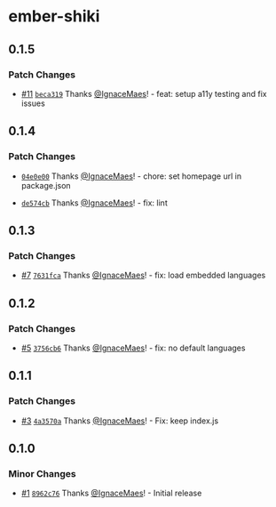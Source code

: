 # ember-shiki

## 0.1.5

### Patch Changes

- [#11](https://github.com/IgnaceMaes/ember-shiki/pull/11) [`beca319`](https://github.com/IgnaceMaes/ember-shiki/commit/beca319c1afd40d5b46ee24cdb553f87ca58af7a) Thanks [@IgnaceMaes](https://github.com/IgnaceMaes)! - feat: setup a11y testing and fix issues

## 0.1.4

### Patch Changes

- [`04e0e00`](https://github.com/IgnaceMaes/ember-shiki/commit/04e0e00f59fe40bfa5706a5686ff69748ce2a773) Thanks [@IgnaceMaes](https://github.com/IgnaceMaes)! - chore: set homepage url in package.json

- [`de574cb`](https://github.com/IgnaceMaes/ember-shiki/commit/de574cb6fc18b69ee73da86823f591971f5a77f3) Thanks [@IgnaceMaes](https://github.com/IgnaceMaes)! - fix: lint

## 0.1.3

### Patch Changes

- [#7](https://github.com/IgnaceMaes/ember-shiki/pull/7) [`7631fca`](https://github.com/IgnaceMaes/ember-shiki/commit/7631fca1132188aa59ba69821cc8f08c4c661c9a) Thanks [@IgnaceMaes](https://github.com/IgnaceMaes)! - fix: load embedded languages

## 0.1.2

### Patch Changes

- [#5](https://github.com/IgnaceMaes/ember-shiki/pull/5) [`3756cb6`](https://github.com/IgnaceMaes/ember-shiki/commit/3756cb65db181dc9848b8ee39a3549d428ed47e2) Thanks [@IgnaceMaes](https://github.com/IgnaceMaes)! - fix: no default languages

## 0.1.1

### Patch Changes

- [#3](https://github.com/IgnaceMaes/ember-shiki/pull/3) [`4a3570a`](https://github.com/IgnaceMaes/ember-shiki/commit/4a3570a79527339bb5aa686174fb5f1d2d2e46b9) Thanks [@IgnaceMaes](https://github.com/IgnaceMaes)! - Fix: keep index.js

## 0.1.0

### Minor Changes

- [#1](https://github.com/IgnaceMaes/ember-shiki/pull/1) [`8962c76`](https://github.com/IgnaceMaes/ember-shiki/commit/8962c764bd76f2ad5e921bf4db44d9c5b6b87ee8) Thanks [@IgnaceMaes](https://github.com/IgnaceMaes)! - Initial release
